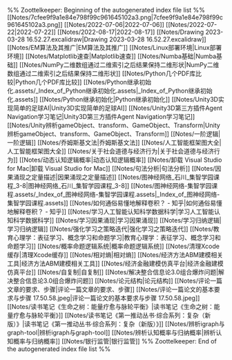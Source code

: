 %% Zoottelkeeper: Beginning of the autogenerated index file list  %%
 [[Notes/7cfee9f9a1e84e798f99c961645102a3.png|7cfee9f9a1e84e798f99c961645102a3.png]]
 [[Notes/2022-07-06|2022-07-06]]
 [[Notes/2022-07-22|2022-07-22]]
 [[Notes/2022-08-17|2022-08-17]]
 [[Notes/Drawing 2023-03-28 16.52.27.excalidraw|Drawing 2023-03-28 16.52.27.excalidraw]]
 [[Notes/EM算法及其推广|EM算法及其推广]]
 [[Notes/Linux部署环境|Linux部署环境]]
 [[Notes/Matplotlib速查|Matplotlib速查]]
 [[Notes/Numba基础|Numba基础]]
 [[Notes/NumPy二维数组通过二维索引之后结果保持二维形状|NumPy二维数组通过二维索引之后结果保持二维形状]]
 [[Notes/Python几个PDF库比较|Python几个PDF库比较]]
 [[Notes/Python继承初始化.assets/_Index_of_Python继承初始化.assets|_Index_of_Python继承初始化.assets]]
 [[Notes/Python继承初始化|Python继承初始化]]
 [[Notes/Unity3D实现简单的足球AI|Unity3D实现简单的足球AI]]
 [[Notes/Unity3D第三方插件Agent Navigation学习笔记|Unity3D第三方插件Agent Navigation学习笔记]]
 [[Notes/Unity辨析gameObject、transform、GameObject、Transform|Unity辨析gameObject、transform、GameObject、Transform]]
 [[Notes/一阶逻辑|一阶逻辑]]
 [[Notes/乔姆斯基文法|乔姆斯基文法]]
 [[Notes/人工智能框架图大全|人工智能框架图大全]]
 [[Notes/关于社会道德与经济行为|关于社会道德与经济行为]]
 [[Notes/动态认知逻辑概率|动态认知逻辑概率]]
 [[Notes/卸载 Visual Studio for Mac|卸载 Visual Studio for Mac]]
 [[Notes/句法分析|句法分析]]
 [[Notes/因果涌现之定量描述|因果涌现之定量描述]]
 [[Notes/图神经网络_石川_集智学园课程_3-8|图神经网络_石川_集智学园课程_3-8]]
 [[Notes/图神经网络-集智学园课程.assets/_Index_of_图神经网络-集智学园课程.assets|_Index_of_图神经网络-集智学园课程.assets]]
 [[Notes/如何通俗易懂地解释卷积？ - 知乎|如何通俗易懂地解释卷积？ - 知乎]]
 [[Notes/学习人工智能认知科学数据科学|学习人工智能认知科学数据科学]]
 [[Notes/学习因果涌现|学习因果涌现]]
 [[Notes/学习归纳逻辑|学习归纳逻辑]]
 [[Notes/强化学习之策略迭代|强化学习之策略迭代]]
 [[Notes/教育心理学：表征学习、概念学习和命题学习|教育心理学：表征学习、概念学习和命题学习]]
 [[Notes/概率命题逻辑系统|概率命题逻辑系统]]
 [[Notes/清理Xcode缓存|清理Xcode缓存]]
 [[Notes/相对熵|相对熵]]
 [[Notes/经济方法ABM建模相关工具|经济方法ABM建模相关工具]]
 [[Notes/经济金融建模仿真平台|经济金融建模仿真平台]]
 [[Notes/自复制|自复制]]
 [[Notes/解决整合信息论3.0组合爆炸问题|解决整合信息论3.0组合爆炸问题]]
 [[Notes/论元结构|论元结构]]
 [[Notes/评论一篇文章的要求、步骤|评论一篇文章的要求、步骤]]
 [[Notes/评论一篇论文的基本要求与步骤 17.50.58.jpeg|评论一篇论文的基本要求与步骤 17.50.58.jpeg]]
 [[Notes/读书笔记《生命之树：能量疗愈与脉轮平衡》|读书笔记《生命之树：能量疗愈与脉轮平衡》]]
 [[Notes/读书笔记《第一推动丛书·综合系列：复杂（新版）》|读书笔记《第一推动丛书·综合系列：复杂（新版）》]]
 [[Notes/辨析igraph与graph-tool|辨析igraph与graph-tool]]
 [[Notes/辨析认知概率与归纳概率|辨析认知概率与归纳概率]]
 [[Notes/银行监管|银行监管]]
%% Zoottelkeeper: End of the autogenerated index file list  %%
